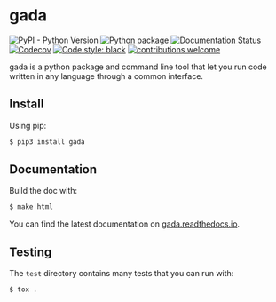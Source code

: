 # gada

![PyPI - Python Version](https://img.shields.io/pypi/pyversions/gada)
[![Python package](https://img.shields.io/github/workflow/status/gadalang/gada/Python%20package)](https://github.com/gadalang/gada/actions/workflows/python-package.yml)
[![Documentation Status](https://readthedocs.org/projects/gada/badge/?version=latest)](https://gada.readthedocs.io/en/latest/?badge=latest)
[![Codecov](https://img.shields.io/codecov/c/gh/gadalang/gada?token=FDUD389KFM)](https://codecov.io/gh/gadalang/gada)
[![Code style: black](https://img.shields.io/badge/code%20style-black-000000.svg)](https://github.com/psf/black)
[![contributions welcome](https://img.shields.io/badge/contributions-welcome-brightgreen.svg?style=flat)](https://github.com/gadalang/gada/issues)

gada is a python package and command line tool that let you run code written in any language through a common interface.

## Install

Using pip:

```bash
$ pip3 install gada
```

## Documentation

Build the doc with:

```bash
$ make html
```

You can find the latest documentation on [gada.readthedocs.io](https://gada.readthedocs.io/).

## Testing

The `test` directory contains many tests that you can run with:

```python
$ tox .
```
